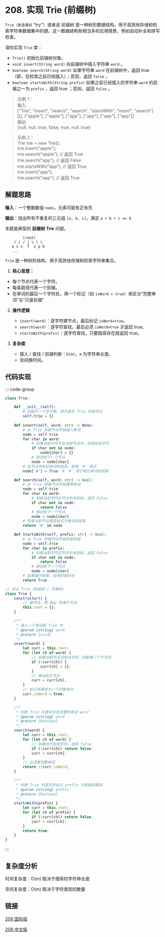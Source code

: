 # 208. 实现 Trie (前缀树) <Badge type="warning" text="Medium" />

`Trie（发音类似` "try"）或者说 前缀树 是一种树形数据结构，用于高效地存储和检索字符串数据集中的键。这一数据结构有相当多的应用情景，例如自动补全和拼写检查。

请你实现 `Trie` 类：

- `Trie()` 初始化前缀树对象。
- `void insert(String word)` 向前缀树中插入字符串 `word` 。
- `boolean search(String word)` 如果字符串 `word` 在前缀树中，返回 true（即，在检索之前已经插入）；否则，返回 `false` 。
- `boolean startsWith(String prefix)` 如果之前已经插入的字符串 `word` 的前缀之一为 `prefix` ，返回 true ；否则，返回 `false` 。

>示例 1：  
输入   
["Trie", "insert", "search", "search", "startsWith", "insert", "search"]   
[[], ["apple"], ["apple"], ["app"], ["app"], ["app"], ["app"]]   
输出   
[null, null, true, false, true, null, true]   

>示例 2：  
Trie trie = new Trie();   
trie.insert("apple");   
trie.search("apple");   // 返回 True   
trie.search("app");     // 返回 False   
trie.startsWith("app"); // 返回 True   
trie.insert("app");   
trie.search("app");     // 返回 True   

## 解题思路

**输入**：一个整数数组 `nums`，元素可能有正有负

**输出**：找出所有不重复的三元组 `[a, b, c]`，满足 `a + b + c == 0`

本题是典型的 **前缀树 Trie** 问题。

```
        (root)
    / / / | \ \ \ 
   a s x  f  z p b 
   ...
```

`Trie` 是一种树形结构，用于高效地存储和检索字符串集合。

1. **核心思想：**   
  * 每个节点代表一个字符。
  * 每条路径代表一个前缀。
  * 在单词的最后一个字符处，用一个标记（如 `isWord = true`）来区分“完整单词”与“只是前缀”

2. **操作逻辑**
   * `insert(word)`：逐字符建节点，最后标记 `isWord=true`。
   * `search(word)`：逐字符查找，最后必须 `isWord=true` 才返回 true。
   * `startsWith(prefix)`：逐字符查找，只要路径存在就返回 true。

3. **复杂度**
   * 插入 / 查找 / 前缀判断：`O(m)`，`m` 为字符串长度。
   * 空间换时间。

## 代码实现

::: code-group

```python
class Trie:

    def __init__(self):
        # 初始化一个空字典，用于表示 Trie 的根节点
        self.trie = {}
        
    def insert(self, word: str) -> None:
        # 从 Trie 的根节点开始插入单词
        node = self.trie
        for char in word:
            # 如果当前字符不在当前节点中，则添加该字符
            if char not in node:
                node[char] = {}
            # 移动到下一个节点
            node = node[char]
        # 在节点中标记单词的结束，使用 '#' 表示
        node['#'] = True  # '#' 用于标记单词的结束

    def search(self, word: str) -> bool:
        # 从 Trie 的根节点开始搜索单词
        node = self.trie
        for char in word:
            # 如果当前字符在节点中未找到，返回 False
            if char not in node:
                return False
            # 移动到下一个节点
            node = node[char]
        # 检查当前节点是否标记为单词的结束
        return '#' in node

    def startsWith(self, prefix: str) -> bool:
        # 从 Trie 的根节点开始检查前缀
        node = self.trie
        for char in prefix:
            # 如果当前字符在节点中未找到，返回 False
            if char not in node:
                return False
            # 移动到下一个节点
            node = node[char]
        # 如果循环结束，说明前缀存在
        return True
```

```javascript
// 定义 Trie（前缀树 / 字典树）
class Trie {
    constructor() {
        // 根节点，用 Map 存储子节点
        this.root = {};
    }

    /** 
     * 插入一个单词到 Trie 中
     * @param {string} word
     * @return {void}
     */
    insert(word) {
        let curr = this.root;
        for (let ch of word) {
            // 如果当前节点没有该字符，则新建一个子节点
            if (!curr[ch]) {
                curr[ch] = {};
            }
            // 移动到子节点
            curr = curr[ch];
        }
        // 标记该路径为一个完整单词
        curr.isWord = true;
    }

    /** 
     * 判断 Trie 中是否存在完整的单词 word
     * @param {string} word
     * @return {boolean}
     */
    search(word) {
        let curr = this.root;
        for (let ch of word) {
            // 如果找不到该字符，返回 false
            if (!curr[ch]) return false;
            curr = curr[ch];
        }
        // 必须是完整单词
        return !!curr.isWord;
    }

    /** 
     * 判断 Trie 中是否存在以 prefix 为前缀的路径
     * @param {string} prefix
     * @return {boolean}
     */
    startsWith(prefix) {
        let curr = this.root;
        for (let ch of prefix) {
            if (!curr[ch]) return false;
            curr = curr[ch];
        }
        return true;
    }
}
```

:::

## 复杂度分析

时间复杂度：O(m) 取决于搜索的字符串长度

空间复杂度：O(m) 取决于字符类型的数量

## 链接

[208 国际版](https://leetcode.com/problems/implement-trie-prefix-tree/description/)

[208 中文版](https://leetcode.cn/problems/implement-trie-prefix-tree/description/)
